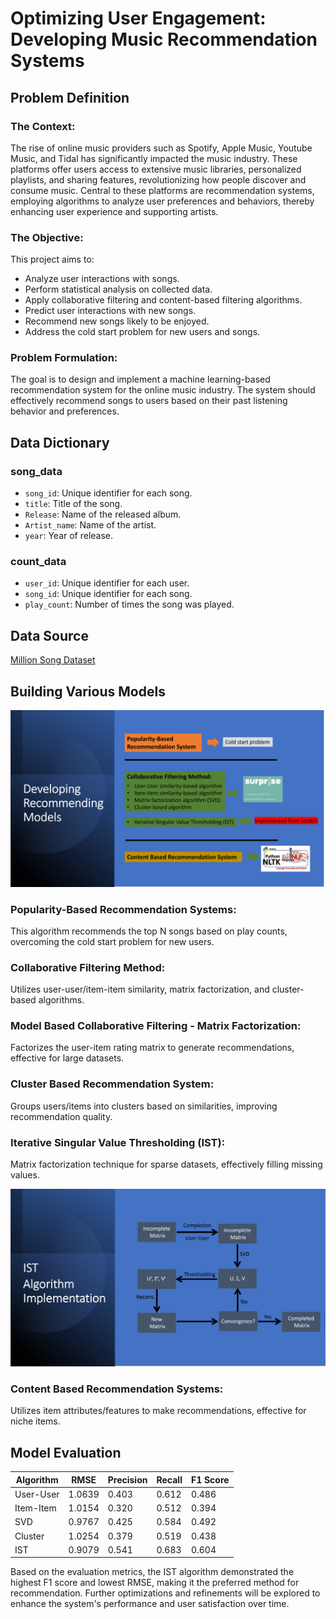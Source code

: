 # Optimizing User Engagement: Developing Music Recommendation Systems

## Problem Definition

### The Context:
The rise of online music providers such as Spotify, Apple Music, Youtube Music, and Tidal has significantly impacted the music industry. These platforms offer users access to extensive music libraries, personalized playlists, and sharing features, revolutionizing how people discover and consume music. Central to these platforms are recommendation systems, employing algorithms to analyze user preferences and behaviors, thereby enhancing user experience and supporting artists.

### The Objective:
This project aims to:
- Analyze user interactions with songs.
- Perform statistical analysis on collected data.
- Apply collaborative filtering and content-based filtering algorithms.
- Predict user interactions with new songs.
- Recommend new songs likely to be enjoyed.
- Address the cold start problem for new users and songs.

### Problem Formulation:
The goal is to design and implement a machine learning-based recommendation system for the online music industry. The system should effectively recommend songs to users based on their past listening behavior and preferences.

## Data Dictionary

### song_data
- `song_id`: Unique identifier for each song.
- `title`: Title of the song.
- `Release`: Name of the released album.
- `Artist_name`: Name of the artist.
- `year`: Year of release.

### count_data
- `user_id`: Unique identifier for each user.
- `song_id`: Unique identifier for each song.
- `play_count`: Number of times the song was played.

## Data Source
[Million Song Dataset](http://millionsongdataset.com/)

## Building Various Models

![Considered Models](models.png)

### Popularity-Based Recommendation Systems:
This algorithm recommends the top N songs based on play counts, overcoming the cold start problem for new users.

### Collaborative Filtering Method:
Utilizes user-user/item-item similarity, matrix factorization, and cluster-based algorithms.

### Model Based Collaborative Filtering - Matrix Factorization:
Factorizes the user-item rating matrix to generate recommendations, effective for large datasets.

### Cluster Based Recommendation System:
Groups users/items into clusters based on similarities, improving recommendation quality.

### Iterative Singular Value Thresholding (IST):
Matrix factorization technique for sparse datasets, effectively filling missing values.

![IST Algorithm](IST_Algorithm.png)

### Content Based Recommendation Systems:
Utilizes item attributes/features to make recommendations, effective for niche items.

## Model Evaluation

| Algorithm | RMSE   | Precision | Recall | F1 Score |
|-----------|--------|-----------|--------|----------|
| User-User | 1.0639 | 0.403     | 0.612  | 0.486    |
| Item-Item | 1.0154 | 0.320     | 0.512  | 0.394    |
| SVD       | 0.9767 | 0.425     | 0.584  | 0.492    |
| Cluster   | 1.0254 | 0.379     | 0.519  | 0.438    |
| IST       | 0.9079 | 0.541     | 0.683  | 0.604    |

Based on the evaluation metrics, the IST algorithm demonstrated the highest F1 score and lowest RMSE, making it the preferred method for recommendation. Further optimizations and refinements will be explored to enhance the system's performance and user satisfaction over time.

